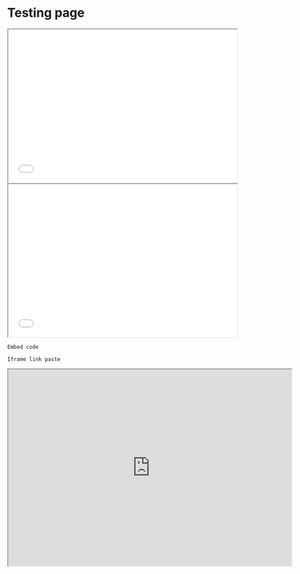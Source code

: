 # Testing page

<iframe src='Visualizations_Ethan/top_5.html' width=525 height=350 frameBorder=1></iframe>

<br>

<iframe src='Visualizations_Ethan/bottom_5.html' width=525 height=350 frameBorder=1></iframe>

```
Embed code
```
<script type="module" src="https://public.tableau.com/javascripts/api/tableau.embedding.3.latest.min.js"></script>
<tableau-viz id="tableauViz"       
  src='https://10az.online.tableau.com/t/anyachandorkarportfolio/views/Deloitte_Geo_Analysis/StateMap/9967c08e-6ff1-4fad-85b3-bf20079c7ae7/CustomStateView?:showAppBanner=false&:display_count=n&:showVizHome=n&:origin=viz_share_link'      
  height='600px' width='600px' toolbar='bottom' hide-tabs>
</tableau-viz>


```
Iframe link paste 
```
<iframe src = 'https://10az.online.tableau.com/t/anyachandorkarportfolio/views/Deloitte_Geo_Analysis/StateMap/9967c08e-6ff1-4fad-85b3-bf20079c7ae7/CustomStateView?:showAppBanner=false&:display_count=n&:origin=viz_share_link' width=650 height=450></iframe>

